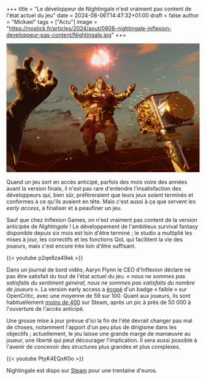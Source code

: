 +++
title = "Le développeur de Nightingale n'est vraiment pas content de l'état actuel du jeu"
date = 2024-08-06T14:47:32+01:00
draft = false
author = "Mickael"
tags = ["Actu"]
image = "https://nostick.fr/articles/2024/aout/0608-nightingale-inflexion-developpeur-pas-content/Nightingale.jpg"
+++

![Nightingale](Nightingale.jpg "Arrrrghh mais où sont les joueurs ?!")

Quand un jeu sort en accès anticipé, parfois des mois voire des années avant la version finale, il n'est pas rare d'entendre l'insatisfaction des développeurs qui, bien sûr, préfèreraient que leurs jeux soient terminés et conformes à ce qu'ils avaient en tête. Mais c'est aussi à ça que servent les *early access*, à finaliser et à peaufiner un jeu.

Sauf que chez Inflexion Games, on n'est vraiment pas content de la version anticipée de *Nightingale* ! Le développement de l'ambitieux survival fantasy disponible depuis six mois est loin d'être terminé ; le studio a multiplié les mises à jour, les correctifs et les fonctions QoL qui facilitent la vie des joueurs, mais c'est encore très loin d'être suffisant.

{{< youtube p2qe8za49ek >}} 

Dans un journal de bord vidéo, Aaryn Flynn le CEO d'Inflexion déclare ne pas être satisfait du tout de l'état actuel du jeu. « *nous ne sommes pas satisfaits du sentiment général, nous ne sommes pas satisfaits du nombre de joueurs* ». La version early access a [écopé](https://opencritic.com/game/16458/nightingale) d'un badge « faible » sur OpenCritic, avec une moyenne de 59 sur 100. Quant aux joueurs, ils sont habituellement [moins de 400](https://steamdb.info/app/1928980/charts/) sur Steam, après un pic à près de 50 000 à l'ouverture de l'accès anticipé.

Une grosse mise à jour prévue d'ici la fin de l'été devrait changer pas mal de choses, notamment l'apport d'un peu plus de dirigisme dans les objectifs ; actuellement, le jeu laisse une grande marge de manœuvre au joueur, une liberté qui peut décourager l'implication. Il sera aussi possible à l'avenir de concevoir des structures plus grandes et plus complexes.

{{< youtube PtyK4EQxK0o >}} 

Nightingale est dispo sur [Steam](https://store.steampowered.com/app/1928980/Nightingale/) pour une trentaine d'euros.
